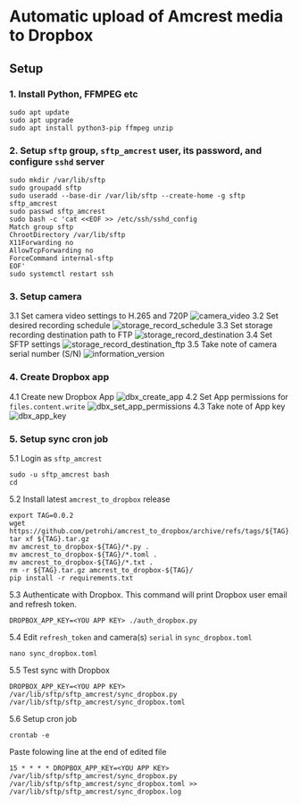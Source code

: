 # Automatic upload of Amcrest media to Dropbox

## Setup

### 1. Install Python, FFMPEG etc
```
sudo apt update
sudo apt upgrade
sudo apt install python3-pip ffmpeg unzip
```
### 2. Setup `sftp` group, `sftp_amcrest` user, its password, and configure `sshd` server
```
sudo mkdir /var/lib/sftp
sudo groupadd sftp
sudo useradd --base-dir /var/lib/sftp --create-home -g sftp sftp_amcrest
sudo passwd sftp_amcrest
sudo bash -c 'cat <<EOF >> /etc/ssh/sshd_config
Match group sftp
ChrootDirectory /var/lib/sftp
X11Forwarding no
AllowTcpForwarding no
ForceCommand internal-sftp
EOF'
sudo systemctl restart ssh
```
### 3. Setup camera
3.1 Set camera video settings to H.265 and 720P
![camera_video](/doc/camera_video.png)
3.2 Set desired recording schedule
![storage_record_schedule](/doc/storage_record_schedule.png)
3.3 Set storage recording destination path to FTP
![storage_record_destination](/doc/storage_record_destination.png)
3.4 Set SFTP settings
![storage_record_destination_ftp](/doc/storage_record_destination_ftp.png)
3.5 Take note of camera serial number (S/N)
![information_version](/doc/information_version.png)
### 4. Create Dropbox app
4.1 Create new Dropbox App
![dbx_create_app](/doc/dbx_create_app.png)
4.2 Set App permissions for `files.content.write`
![dbx_set_app_permissions](/doc/dbx_set_app_permissions.png)
4.3 Take note of App key 
![dbx_app_key](/doc/dbx_app_key.png)
### 5. Setup sync cron job
5.1 Login as `sftp_amcrest`
```
sudo -u sftp_amcrest bash
cd
```
5.2 Install latest `amcrest_to_dropbox` release
```
export TAG=0.0.2
wget https://github.com/petrohi/amcrest_to_dropbox/archive/refs/tags/${TAG}.tar.gz
tar xf ${TAG}.tar.gz
mv amcrest_to_dropbox-${TAG}/*.py .
mv amcrest_to_dropbox-${TAG}/*.toml .
mv amcrest_to_dropbox-${TAG}/*.txt .
rm -r ${TAG}.tar.gz amcrest_to_dropbox-${TAG}/
pip install -r requirements.txt
```
5.3 Authenticate with Dropbox. This command will print Dropbox user email and refresh token.
```
DROPBOX_APP_KEY=<YOU APP KEY> ./auth_dropbox.py
```
5.4 Edit `refresh_token` and camera(s) `serial` in `sync_dropbox.toml`
```
nano sync_dropbox.toml
```
5.5 Test sync with Dropbox
```
DROPBOX_APP_KEY=<YOU APP KEY> /var/lib/sftp/sftp_amcrest/sync_dropbox.py /var/lib/sftp/sftp_amcrest/sync_dropbox.toml
```

5.6 Setup cron job
```
crontab -e
```
Paste folowing line at the end of edited file
```
15 * * * * DROPBOX_APP_KEY=<YOU APP KEY> /var/lib/sftp/sftp_amcrest/sync_dropbox.py /var/lib/sftp/sftp_amcrest/sync_dropbox.toml >> /var/lib/sftp/sftp_amcrest/sync_dropbox.log
```